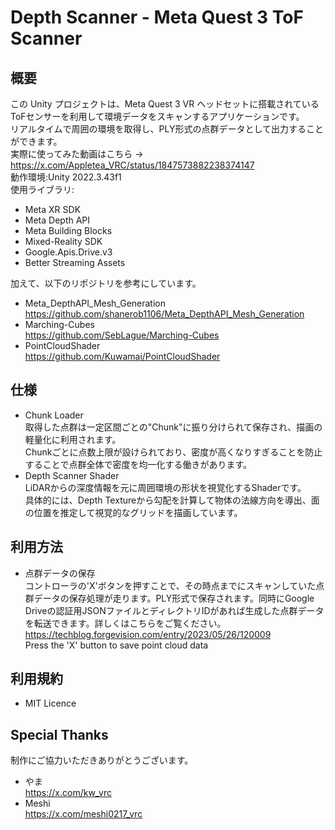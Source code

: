 # Depth Scanner - Meta Quest 3 ToF Scanner

## 概要
この Unity プロジェクトは、Meta Quest 3 VR ヘッドセットに搭載されているToFセンサーを利用して環境データをスキャンするアプリケーションです。<br>
リアルタイムで周囲の環境を取得し、PLY形式の点群データとして出力することができます。<br>
実際に使ってみた動画はこちら -> https://x.com/Appletea_VRC/status/1847573882238374147<br>
動作環境:Unity 2022.3.43f1<br>
使用ライブラリ:
 - Meta XR SDK
 - Meta Depth API
 - Meta Building Blocks
 - Mixed-Reality SDK
 - Google.Apis.Drive.v3
 - Better Streaming Assets

加えて、以下のリポジトリを参考にしています。
 - Meta_DepthAPI_Mesh_Generation<br>
https://github.com/shanerob1106/Meta_DepthAPI_Mesh_Generation
 - Marching-Cubes<br>
https://github.com/SebLague/Marching-Cubes
 - PointCloudShader<br>
https://github.com/Kuwamai/PointCloudShader

## 仕様
 - Chunk Loader<br>
  取得した点群は一定区間ごとの"Chunk"に振り分けられて保存され、描画の軽量化に利用されます。<br>
  Chunkごとに点数上限が設けられており、密度が高くなりすぎることを防止することで点群全体で密度を均一化する働きがあります。
 - Depth Scanner Shader<br>
   LiDARからの深度情報を元に周囲環境の形状を視覚化するShaderです。<br>
   具体的には、Depth Textureから勾配を計算して物体の法線方向を導出、面の位置を推定して視覚的なグリッドを描画しています。

## 利用方法
 - 点群データの保存<br>
  コントローラの'X'ボタンを押すことで、その時点までにスキャンしていた点群データの保存処理が走ります。PLY形式で保存されます。同時にGoogle Driveの認証用JSONファイルとディレクトリIDがあれば生成した点群データを転送できます。詳しくはこちらをご覧ください。<br>
  https://techblog.forgevision.com/entry/2023/05/26/120009<br>
  Press the 'X' button to save point cloud data

## 利用規約
 - MIT Licence

## Special Thanks
制作にご協力いただきありがとうございます。
 - やま<br>
https://x.com/kw_vrc
 - Meshi<br>
https://x.com/meshi0217_vrc
